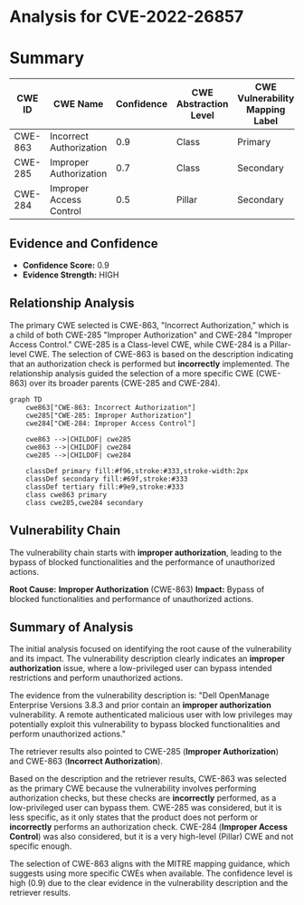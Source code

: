 # Analysis for CVE-2022-26857

# Summary
| CWE ID | CWE Name | Confidence | CWE Abstraction Level | CWE Vulnerability Mapping Label | CWE-Vulnerability Mapping Notes |
|---|---|---|---|---|---|
| CWE-863 | Incorrect Authorization | 0.9 | Class | Primary | Allowed-with-Review |
| CWE-285 | Improper Authorization | 0.7 | Class | Secondary | Discouraged |
| CWE-284 | Improper Access Control | 0.5 | Pillar | Secondary | Discouraged |

## Evidence and Confidence

*   **Confidence Score:** 0.9
*   **Evidence Strength:** HIGH

## Relationship Analysis
The primary CWE selected is CWE-863, "Incorrect Authorization," which is a child of both CWE-285 "Improper Authorization" and CWE-284 "Improper Access Control." CWE-285 is a Class-level CWE, while CWE-284 is a Pillar-level CWE. The selection of CWE-863 is based on the description indicating that an authorization check is performed but **incorrectly** implemented. The relationship analysis guided the selection of a more specific CWE (CWE-863) over its broader parents (CWE-285 and CWE-284).

```mermaid
graph TD
    cwe863["CWE-863: Incorrect Authorization"]
    cwe285["CWE-285: Improper Authorization"]
    cwe284["CWE-284: Improper Access Control"]

    cwe863 -->|CHILDOF| cwe285
    cwe863 -->|CHILDOF| cwe284
    cwe285 -->|CHILDOF| cwe284

    classDef primary fill:#f96,stroke:#333,stroke-width:2px
    classDef secondary fill:#69f,stroke:#333
    classDef tertiary fill:#9e9,stroke:#333
    class cwe863 primary
    class cwe285,cwe284 secondary
```

## Vulnerability Chain
The vulnerability chain starts with **improper authorization**, leading to the bypass of blocked functionalities and the performance of unauthorized actions.

**Root Cause:** **Improper Authorization** (CWE-863)
**Impact:** Bypass of blocked functionalities and performance of unauthorized actions.

## Summary of Analysis
The initial analysis focused on identifying the root cause of the vulnerability and its impact. The vulnerability description clearly indicates an **improper authorization** issue, where a low-privileged user can bypass intended restrictions and perform unauthorized actions.

The evidence from the vulnerability description is: "Dell OpenManage Enterprise Versions 3.8.3 and prior contain an **improper authorization** vulnerability. A remote authenticated malicious user with low privileges may potentially exploit this vulnerability to bypass blocked functionalities and perform unauthorized actions."

The retriever results also pointed to CWE-285 (**Improper Authorization**) and CWE-863 (**Incorrect Authorization**).

Based on the description and the retriever results, CWE-863 was selected as the primary CWE because the vulnerability involves performing authorization checks, but these checks are **incorrectly** performed, as a low-privileged user can bypass them. CWE-285 was considered, but it is less specific, as it only states that the product does not perform or **incorrectly** performs an authorization check. CWE-284 (**Improper Access Control**) was also considered, but it is a very high-level (Pillar) CWE and not specific enough.

The selection of CWE-863 aligns with the MITRE mapping guidance, which suggests using more specific CWEs when available. The confidence level is high (0.9) due to the clear evidence in the vulnerability description and the retriever results.